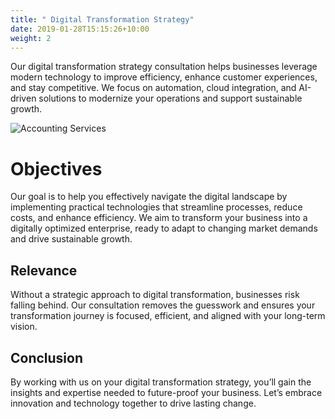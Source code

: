 ```yaml
---
title: " Digital Transformation Strategy"
date: 2019-01-28T15:15:26+10:00
weight: 2
---
```


Our digital transformation strategy consultation helps businesses leverage modern technology to improve efficiency, enhance customer experiences, and stay competitive. We focus on automation, cloud integration, and AI-driven solutions to modernize your operations and support sustainable growth.

![Accounting Services](/images/austin-distel-nGc5RT2HmF0-unsplash.jpg)

# Objectives

Our goal is to help you effectively navigate the digital landscape by implementing practical technologies that streamline processes, reduce costs, and enhance efficiency. We aim to transform your business into a digitally optimized enterprise, ready to adapt to changing market demands and drive sustainable growth.

## Relevance

Without a strategic approach to digital transformation, businesses risk falling behind. Our consultation removes the guesswork and ensures your transformation journey is focused, efficient, and aligned with your long-term vision.

## Conclusion

By working with us on your digital transformation strategy, you’ll gain the insights and expertise needed to future-proof your business. Let’s embrace innovation and technology together to drive lasting change.
